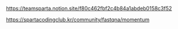 https://teamsparta.notion.site/f80c462fbf2c4b84a1abdeb0158c3f52

https://spartacodingclub.kr/community/fastqna/momentum
